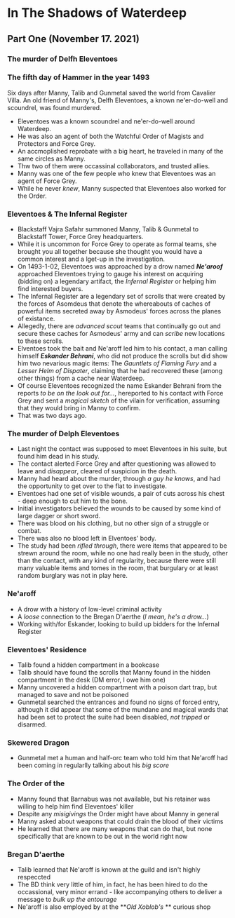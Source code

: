 # In The Shadows of Waterdeep
## Part One (November 17. 2021) 
### The murder of Delfh Eleventoes
### The fifth day of Hammer in the year 1493
Six days after Manny, Talib and Gunmetal saved the world from Cavalier Villa. An old friend of Manny's, Delfh Eleventoes, a known ne'er-do-well and scoundrel, was found murdered.
 * Eleventoes was a known scoundrel and ne'er-do-well around Waterdeep.
 * He was also an agent of both the Watchful Order of Magists and Protectors and Force Grey.
 * An accmoplished reprobate with a big heart, he traveled in many of the same circles as Manny.
 * Thw two of them were occassinal collaborators, and trusted allies.
 * Manny was one of the few people who knew that Eleventoes was an agent of Force Grey.
 * While he never *knew*, Manny suspected that Eleventoes also worked for the Order.
### Eleventoes & The Infernal Register
 * Blackstaff Vajra Safahr summoned Manny, Talib & Gunmetal to Blackstaff Tower, Force Grey headquarters.
 * While it is uncommon for Force Grey to operate as formal teams, she brought you all together because she thought you would have a common interest and a lget-up in the investigation.
 * On 1493-1-02, Eleventoes was approached by a drow named **_Ne'aroof_** approached Eleventoes trying to gauge his interest on acquiring (bidding on) a legendary artifact, the *Infernal Register* or helping him find interested buyers.
 * The Infernal Register are a legendary set of scrolls that were created by the forces of Asomdeus that denote the whereabouts of caches of powerful items secreted away by Asmodeus' forces across the planes of existance.
 * Allegedly, there are *advanced scout* teams that continually go out and secure these caches for Asmodeus' army and can *scribe* new locations to these scrolls.
 * Elventoes took the bait and Ne'aroff led him to his contact, a man calling himself ***Eskander Behrani***, who did not produce the scrolls but did show him two nevarious magic items: The _Gauntlets of Flaming Fury_ and a _Lesser Helm of Dispater_, claiming that he had recovered these (among other things) from a cache near Waterdeep.
 * Of course Eleventoes recognized the name Eskander Behrani from the reports *to be on the look out for...*, hereported to his contact with Force Grey and sent a *magical sketch* of the vilain for verification, assuming that they would bring in Manny to confirm.
 * That was two days ago.
### The murder of Delph Eleventoes
 * Last night the contact was supposed to meet Eleventoes in his suite, but found him dead in his study. 
 * The contact alerted Force Grey and after questioning was allowed to leave and *disappear*, cleared of suspicion in the death.
 * Manny had heard about the murder, through *a guy he knows*, and had the opportunity to get over to the flat to investigate.
 * Elventoes had one set of visible wounds, a pair of cuts across his chest - deep enough to cut him to the bone.
 * Initial investigators believed the wounds to be caused by some kind of large dagger or short sword. 
 * There was blood on his clothing, but no other sign of a struggle or combat. 
 * There was also no blood left in Elventoes' body.
 * The study had been *rifled through*, there were items that appeared to be strewn around the room, while no one had really been in the study, other than the contact, with any kind of regularity, because there were still many valuable items and tomes in the room, that burgulary or at least random burglary was not in play here.
 
 ### Ne'aroff
  * A drow with a history of low-level criminal activity
  * A *loose* connection to the Bregan D'aerthe (*I mean, he's a drow...*)
  * Working with/for Eskander, looking to build up bidders for the Infernal Register
 
 ### Eleventoes' Residence
 * Talib found a hidden compartment in a bookcase
 * Talib should have found the scrolls that Manny found in the hidden compartment in the desk (DM error, I owe him one)
 * Manny uncovered a hidden compartment with a poison dart trap, but managed to save and not be poisoned
 * Gunmetal searched the entrances and found no signs of forced entry, although it did appear that some of the mundane and magical wards that had been set to protect the suite had been disabled, *not tripped* or disarmed.
 
### Skewered Dragon
 * Gunmetal met a human and half-orc team who told him that Ne'aroff had been coming in regularlly talking about his *big score*

### The Order of the
 * Manny found that Barnabus was not available, but his retainer was willing to help him find Eleventoes' killer
 * Despite any *misigivings* the Order might have about Manny in general
 * Manny asked about weapons that could drain the blood of their victims
 * He learned that there are many weapons that can do that, but none specifically that are known to be out in the world right now

### Bregan D'aerthe
 * Talib learned that Ne'aroff is known at the guild and isn't highly respeccted
 * The BD think very little of him, in fact, he has been hired to do the occassional, very minor errand - like accompanying others to deliver a message to *bulk up the entourage*
 * Ne'aroff is also employed by at the **_Old Xoblob's_ ** curious shop
